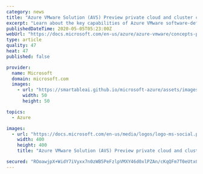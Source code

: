 ```yaml
---
category: news
title: "Azure VMware Solution (AVS) Preview private cloud and cluster concepts"
excerpt: "Learn about the key capabilities of Azure VMware software-defined data centers and vSphere clusters in VMware Solution on Azure by VMware."
publishedDateTime: 2020-05-05T05:23:00Z
webUrl: "https://docs.microsoft.com/en-us/azure/azure-vmware/concepts-private-clouds-clusters"
type: article
quality: 47
heat: 47
published: false

provider:
  name: Microsoft
  domain: microsoft.com
  images:
    - url: "https://smartableai.github.io/microsoft-azure/assets/images/organizations/microsoft.com-50x50.jpg"
      width: 50
      height: 50

topics:
  - Azure

images:
  - url: "https://docs.microsoft.com/en-us/media/logos/logo-ms-social.png"
    width: 400
    height: 400
    title: "Azure VMware Solution (AVS) Preview private cloud and cluster concepts"

secured: "ROoawjpX+WidY7iVyxx7n0zWB5PeFzlpVMXY46d0xlPZAn/cKqQFm7T0eUtx0NU7sNNn7uHq2hbOLx316OWzuhFOXzTamXp0Z6ur3qEngBIDIpWYjOUt8lnwAOS9+PZ2XZt83JYQX5472yIh3vHEJt74t8wCjmXZRuySvWC28jPWAuV4VNzbLU8lgQM++D40AR0WjscFwzWuobpmErEFWBNEAM/L8eM9oURQvzd/JZhZIpzDmnXd/TU81ejWL4aGhQfnjFs3Da6W9XsxW+eFELGXDA8FuYJC+mhQYMzDBZqJYF3awQ50QU0pNDf7W1E7WogI+ikEwFl1ZMTyLfH/mv9hOcR7J4ArXSJWWPYGSUoggz5V8eePBcPprPDn/yx4ynIJFHpgorND/DWnAuniGp+PLgThJBgr3b6NhcaFTMuhMduq7/ZJsHreD0xBeu1mSsPTnb4W/LFE5fOwRBz8Y8OVOyeBThMqPeuMTuV13AE=;+wokizRmJ7cSK3P9z4NHBw=="
---
```


